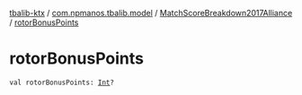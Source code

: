 [tbalib-ktx](../../index.md) / [com.npmanos.tbalib.model](../index.md) / [MatchScoreBreakdown2017Alliance](index.md) / [rotorBonusPoints](./rotor-bonus-points.md)

# rotorBonusPoints

`val rotorBonusPoints: `[`Int`](https://kotlinlang.org/api/latest/jvm/stdlib/kotlin/-int/index.html)`?`